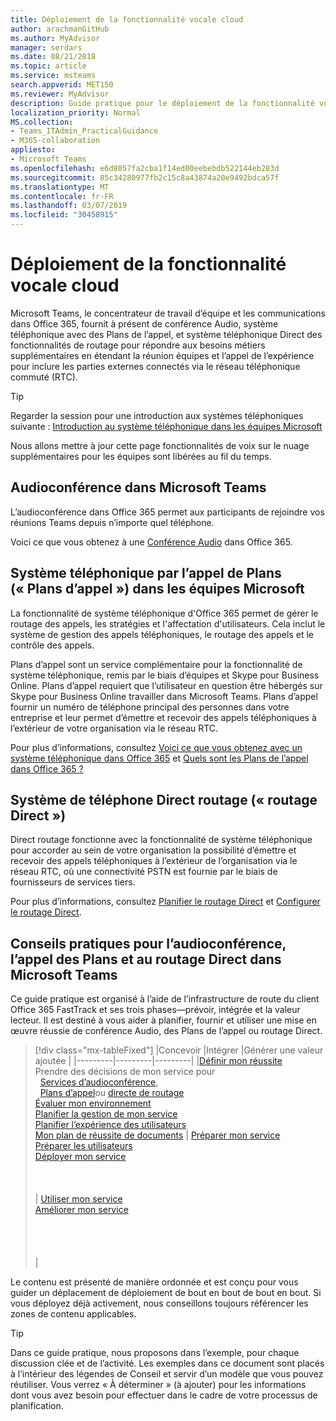 ```yaml
---
title: Déploiement de la fonctionnalité vocale cloud
author: arachmanGitHub
ms.author: MyAdvisor
manager: serdars
ms.date: 08/21/2018
ms.topic: article
ms.service: msteams
search.appverid: MET150
ms.reviewer: MyAdvisor
description: Guide pratique pour le déploiement de la fonctionnalité vocale cloud dans Microsoft Teams.
localization_priority: Normal
MS.collection:
- Teams_ITAdmin_PracticalGuidance
- M365-collaboration
appliesto:
- Microsoft Teams
ms.openlocfilehash: e6d8057fa2cba1f14ed00eebebdb522144eb283d
ms.sourcegitcommit: 85c34280977fb2c15c8a43874a20e9492bdca57f
ms.translationtype: MT
ms.contentlocale: fr-FR
ms.lasthandoff: 03/07/2019
ms.locfileid: "30458915"
---
```

# <a name="cloud-voice-deployment"></a>Déploiement de la fonctionnalité vocale cloud

Microsoft Teams, le concentrateur de travail d’équipe et les communications dans Office 365, fournit à présent de conférence Audio, système téléphonique avec des Plans de l’appel, et système téléphonique Direct des fonctionnalités de routage pour répondre aux besoins métiers supplémentaires en étendant la réunion équipes et l’appel de l’expérience pour inclure les parties externes connectés via le réseau téléphonique commuté (RTC).


> [!Tip] 
> Regarder la session pour une introduction aux systèmes téléphoniques suivante : [Introduction au système téléphonique dans les équipes Microsoft](https://aka.ms/teams-phone-system)
 
Nous allons mettre à jour cette page fonctionnalités de voix sur le nuage supplémentaires pour les équipes sont libérées au fil du temps.



## <a name="audio-conferencing-in-microsoft-teams"></a>Audioconférence dans Microsoft Teams


L’audioconférence dans Office 365 permet aux participants de rejoindre vos réunions Teams depuis n’importe quel téléphone.

Voici ce que vous obtenez à une [Conférence Audio](https://docs.microsoft.com/SkypeForBusiness/audio-conferencing-in-office-365/audio-conferencing-in-office-365) dans Office 365.


## <a name="phone-system-with-calling-plans-calling-plans-in-microsoft-teams"></a>Système téléphonique par l’appel de Plans (« Plans d’appel ») dans les équipes Microsoft

La fonctionnalité de système téléphonique d'Office 365 permet de gérer le routage des appels, les stratégies et l'affectation d'utilisateurs. Cela inclut le système de gestion des appels téléphoniques, le routage des appels et le contrôle des appels.

Plans d’appel sont un service complémentaire pour la fonctionnalité de système téléphonique, remis par le biais d’équipes et Skype pour Business Online. Plans d’appel requiert que l’utilisateur en question être hébergés sur Skype pour Business Online travailler dans Microsoft Teams. Plans d’appel fournir un numéro de téléphone principal des personnes dans votre entreprise et leur permet d’émettre et recevoir des appels téléphoniques à l’extérieur de votre organisation via le réseau RTC.

Pour plus d’informations, consultez [Voici ce que vous obtenez avec un système téléphonique dans Office 365](https://docs.microsoft.com/SkypeForBusiness/what-is-phone-system-in-office-365/here-s-what-you-get-with-phone-system) et [Quels sont les Plans de l’appel dans Office 365 ?](https://docs.microsoft.com/SkypeForBusiness/what-are-calling-plans-in-office-365/what-are-calling-plans-in-office-365)


## <a name="phone-system-direct-routing-direct-routing"></a>Système de téléphone Direct routage (« routage Direct »)

Direct routage fonctionne avec la fonctionnalité de système téléphonique pour accorder au sein de votre organisation la possibilité d’émettre et recevoir des appels téléphoniques à l’extérieur de l’organisation via le réseau RTC, où une connectivité PSTN est fournie par le biais de fournisseurs de services tiers.

Pour plus d’informations, consultez [Planifier le routage Direct](direct-routing-plan.md) et [Configurer le routage Direct](direct-routing-configure.md).

## <a name="practical-guidance-for-audio-conferencing-calling-plans-and-direct-routing-in-microsoft-teams"></a>Conseils pratiques pour l’audioconférence, l’appel des Plans et au routage Direct dans Microsoft Teams

Ce guide pratique est organisé à l’aide de l’infrastructure de route du client Office 365 FastTrack et ses trois phases&mdash;prévoir, intégrée et la valeur lecteur. Il est destiné à vous aider à planifier, fournir et utiliser une mise en œuvre réussie de conférence Audio, des Plans de l’appel ou routage Direct.

> [!div class="mx-tableFixed"]
> |Concevoir  |Intégrer  |Générer une valeur ajoutée  |
> |---------|---------|---------|
> |[Définir mon réussite](1-envision-define-my-success-cloud-voice.md) <br> Prendre des décisions de mon service pour <br>&nbsp;&nbsp;[Services d’audioconférence](2-envision-make-my-service-decisions-audio-conferencing.md),<br>&nbsp;&nbsp;[Plans d’appel](2-envision-make-my-service-decisions-phone-system.md)ou [directe de routage](2-envision-make-my-service-decisions-direct-routing.md) <br> [Évaluer mon environnement](3-envision-evaluate-my-environment.md) <br> [Planifier la gestion de mon service](4-envision-plan-my-service-management.md) <br> [Planifier l’expérience des utilisateurs](5-envision-plan-my-users-experience.md) <br> [Mon plan de réussite de documents](6-envision-document-my-success-plan.md)    | [Préparer mon service](1-onboard-prepare-my-service.md) <br> [Préparer les utilisateurs](2-onboard-prepare-my-users.md) <br> [Déployer mon service](3-onboard-deploy-my-service.md)  <br> <br> <br> <br>     | [Utiliser mon service](1-drive-value-operate-my-service.md) <br> [Améliorer mon service](2-drive-value-enhance-my-service.md) <br> <br> <br> <br> <br>      |

Le contenu est présenté de manière ordonnée et est conçu pour vous guider un déplacement de déploiement de bout en bout de bout en bout. Si vous déployez déjà activement, nous conseillons toujours référencer les zones de contenu applicables.


> [!TIP]
> Dans ce guide pratique, nous proposons dans l’exemple, pour chaque discussion clée et de l’activité. Les exemples dans ce document sont placés à l’intérieur des légendes de Conseil et servir d’un modèle que vous pouvez réutiliser. Vous verrez « À déterminer » (à ajouter) pour les informations dont vous avez besoin pour effectuer dans le cadre de votre processus de planification.
